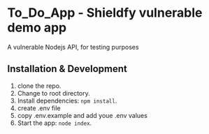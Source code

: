 # To_Do_App - Shieldfy vulnerable demo app

A vulnerable Nodejs API, for testing purposes

## Installation & Development


1. clone the repo.
2. Change to root directory.
3. Install dependencies: `npm install`.
4. create .env file
5. copy .env.example and add youe .env values
4. Start the app: `node index`.
